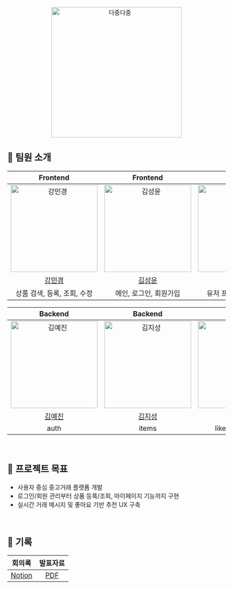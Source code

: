 <p align="center">
  <img src="https://github.com/user-attachments/assets/dc300d70-7132-43fc-8542-cae1776eb4db" width=300px alt="다중다중"/>
</p>

## 👥 팀원 소개  
| Frontend | Frontend | Fronted |
| :-----: | :-----: | :------: |
| <img src="https://avatars.githubusercontent.com/u/109705781?v=4" width=200px alt="강민경"/> | <img src="https://avatars.githubusercontent.com/u/86221268?v=4" width=200px alt="김성윤"/> | <img src="https://avatars.githubusercontent.com/u/86095931?v=4" width=200px alt="김태진"/> |
| [강민경](https://github.com/mingyeong0210)|[김성윤](https://github.com/tjddbs531)|[김태진](https://github.com/crossbat)|
| 상품 검색, 등록, 조회, 수정 | 메인, 로그인, 회원가입 | 유저 프로필, 마이페이지 |

| Backend | Backend | Backend | Backend |
| :-----: | :-----: | :------: | :------: |
| <img src="https://avatars.githubusercontent.com/u/109929675?s=96&v=4" width=200px alt="김예진"/> | <img src="https://avatars.githubusercontent.com/u/203613790?s=96&v=4" width=200px alt="김지성"/> | <img src="https://avatars.githubusercontent.com/u/93849731?s=96&v=4" width=200px alt="이정은"/> | <img src="https://avatars.githubusercontent.com/u/65845253?s=96&v=4" width=200px alt="이하은"/> |
| [김예진](https://github.com/YeJin-Kim-code)|[김지성](https://github.com/jiseong1688)|[이정은](https://github.com/foreverkiddd)|[이하은](https://github.com/gkdms0605)|
| auth | items | likes, comments | users |

<br>

## 🎯 프로젝트 목표  
- 사용자 중심 중고거래 플랫폼 개발  
- 로그인/회원 관리부터 상품 등록/조회, 마이페이지 기능까지 구현  
- 실시간 거래 메시지 및 좋아요 기반 추천 UX 구축

<br>

## 🔗 기록 
| 회의록 | 발표자료 |
| :---: | :---: |
| [Notion](https://www.notion.so/2-1c1f93f59cb080268d2ac5933ad7835c?pvs=4) | [PDF](../docs/DajungDajung.pdf) |
